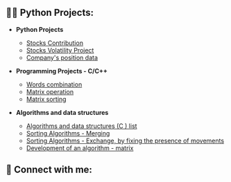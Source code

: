 <h2>👨‍💻 Python Projects:</h2>

- <b>Python Projects</b>
  - [Stocks Contribution](https://github.com/simkka/python-contribution-project)
  - [Stocks Volatility Project](https://github.com/simkka/pyhton-volatility-project/blob/main/README.md) 
  - [Company's position data](https://github.com/simkka/python-company-position-data/blob/main/README.md) 
 
- <b>Programming Projects - C/C++</b>
  - [Words combination](https://github.com/simkka/Words-combination-)
  - [Matrix operation](https://github.com/simkka/Matrix-operation/blob/main/README.md)
  - [Matrix sorting](https://github.com/simkka/matrix-sorting)
  
- <b>Algorithms and data structures</b>
  - [Algorithms and data structures (C ) list](https://github.com/simkka/Algorithms-and-data-structures---list-type/blob/main/README.md)
  - [Sorting Algorithms - Merging](https://github.com/simkka/sorting-algorithm-merging)
  - [Sorting Algorithms - Exchange, by fixing the presence of movements](https://github.com/simkka/sorting-algorithm-1/blob/main/README.md)
  - [Development of an algorithm - matrix](https://github.com/simkka/-algorithm---matrix/blob/main/README.md)
<h2> 🤳 Connect with me:</h2>

